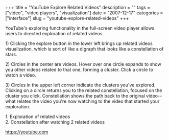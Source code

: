 +++
title = "YouTube Explore Related Videos"
description = ""
tags = ["video", "video players", "visualization"]
date = "2007-12-17"
categories = ["interface"]
slug = "youtube-explore-related-videos"
+++


<p>YouTube's exploring functionality in the full-screen video player allows users to directed exploration of related videos.</p>
<p>1) Clicking the explore button in the lower left brings up related videos visualization, which is sort of like a digraph that looks like a constellation of stars. </p>
<p>2) Circles in the center are videos. Hover over one circle expands to show you other videos related to that one, forming a cluster. Click a circle to watch a video.</p>
<p>3) Circles in the upper left corner indicate the clusters you've explored. Clicking on a circle returns you to the related constellation, focused on the cluster you click. Constellation shows the path back to the original video--what relates the video you're now watching to the video that started your exploration.</p>
<div id="screens-full" class="clear"><div class="caption">1. Exploration of related videos</div><div class="fullimg clear"><a href="//konigi.com/media/interface/youtube-constellation-1.png" class="group" rel="group" title="1. Exploration of related videos"><img src="//konigi.com/media/interface/youtube-constellation-1.png" alt="" class="img-responsive"></a></div></div><div id="screens-full" class="clear"><div class="caption">2. Constellation after watching 2 related videos</div><div class="fullimg clear"><a href="//konigi.com/media/interface/youtube-constellation-2.png" class="group" rel="group" title="2. Constellation after watching 2 related videos"><img src="//konigi.com/media/interface/youtube-constellation-2.png" alt="" class="img-responsive"></a></div></div>        
<p><a href="https://youtube.com/">https://youtube.com</a></p>

